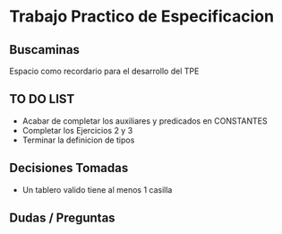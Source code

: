 # Trabajo Practico de Especificacion 
## Buscaminas

Espacio como recordario para el desarrollo del TPE

## TO DO LIST

- Acabar de completar los auxiliares y predicados en CONSTANTES
- Completar los Ejercicios 2 y 3
- Terminar la definicion de tipos

## Decisiones Tomadas

- Un tablero valido tiene al menos 1 casilla 

## Dudas / Preguntas
